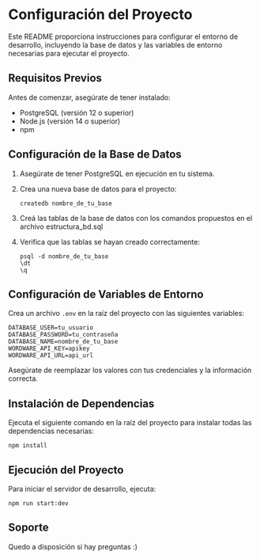 # Configuración del Proyecto

Este README proporciona instrucciones para configurar el entorno de desarrollo, incluyendo la base de datos y las variables de entorno necesarias para ejecutar el proyecto.

## Requisitos Previos

Antes de comenzar, asegúrate de tener instalado:

- PostgreSQL (versión 12 o superior)
- Node.js (versión 14 o superior)
- npm 

## Configuración de la Base de Datos

1. Asegúrate de tener PostgreSQL en ejecución en tu sistema.

2. Crea una nueva base de datos para el proyecto:

   ```
   createdb nombre_de_tu_base
   ```

3. Creá las tablas de la base de datos con los comandos propuestos en el archivo estructura_bd.sql


4. Verifica que las tablas se hayan creado correctamente:

   ```
   psql -d nombre_de_tu_base
   \dt
   \q
   ```

## Configuración de Variables de Entorno

Crea un archivo `.env` en la raíz del proyecto con las siguientes variables:

```
DATABASE_USER=tu_usuario
DATABASE_PASSWORD=tu_contraseña
DATABASE_NAME=nombre_de_tu_base
WORDWARE_API_KEY=apikey
WORDWARE_API_URL=api_url
```

Asegúrate de reemplazar los valores con tus credenciales y la información correcta.

## Instalación de Dependencias

Ejecuta el siguiente comando en la raíz del proyecto para instalar todas las dependencias necesarias:

```
npm install
```

## Ejecución del Proyecto

Para iniciar el servidor de desarrollo, ejecuta:

```
npm run start:dev
```

## Soporte

Quedo a disposición si hay preguntas :)
